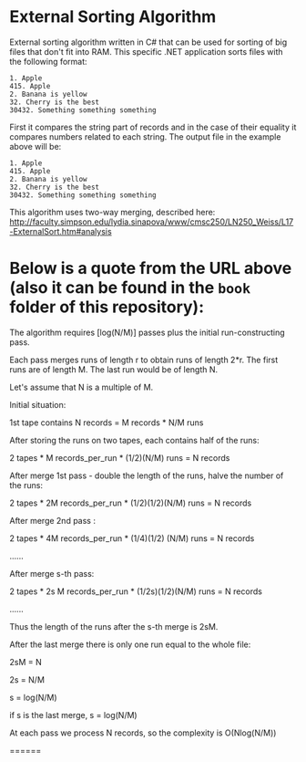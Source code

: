 # External Sorting Algorithm
External sorting algorithm written in C# that can be used for sorting of big files that don't fit into RAM. This specific .NET application sorts files with the following format:

    1. Apple
    415. Apple
    2. Banana is yellow
    32. Cherry is the best
    30432. Something something something

First it compares the string part of records and in the case of their equality it compares numbers related to each string. The output  file in the example above will be:

    1. Apple
    415. Apple
    2. Banana is yellow
    32. Cherry is the best
    30432. Something something something

This algorithm uses two-way merging, described here:
http://faculty.simpson.edu/lydia.sinapova/www/cmsc250/LN250_Weiss/L17-ExternalSort.htm#analysis

Below is a quote from the URL above (also it can be found in the `book` folder of this repository):
====
The algorithm requires [log(N/M)] passes plus the initial run-constructing pass.

Each pass merges runs of length r to obtain runs of length 2*r.
The first runs are of length M. The last run would be of length N.

Let's assume that N is a multiple of M.

Initial situation:

1st tape contains N records = M records * N/M runs

After storing the runs on two tapes, each contains half of the runs:

2 tapes * M records_per_run * (1/2)(N/M) runs = N records

After merge 1st pass - double the length of the runs, halve the number of the runs:

2 tapes * 2M records_per_run * (1/2)(1/2)(N/M) runs = N records

After merge 2nd pass :

2 tapes * 4M records_per_run * (1/4)(1/2) (N/M) runs = N records

......

After merge s-th pass:

2 tapes * 2s M records_per_run * (1/2s)(1/2)(N/M) runs = N records

......

Thus the length of the runs after the s-th merge is 2sM.

After the last merge there is only one run equal to the whole file:

2sM = N

2s = N/M

s = log(N/M)

if s is the last merge, s = log(N/M)

At each pass we process N records, so the complexity is O(Nlog(N/M))

======
